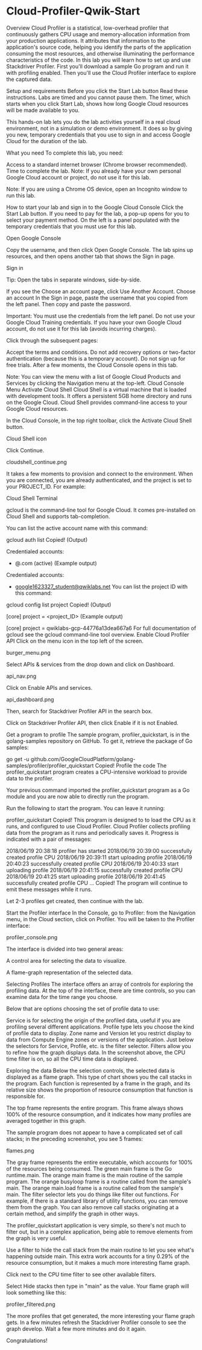 # Cloud-Profiler-Qwik-Start
Overview Cloud Profiler is a statistical, low-overhead profiler that continuously gathers CPU usage and memory-allocation information from your production applications. It attributes that information to the application's source code, helping you identify the parts of the application consuming the most resources, and otherwise illuminating the performance characteristics of the code.  In this lab you will learn how to set up and use Stackdriver Profiler. First you'll download a sample Go program and run it with profiling enabled. Then you'll use the Cloud Profiler interface to explore the captured data.

Setup and requirements
Before you click the Start Lab button
Read these instructions. Labs are timed and you cannot pause them. The timer, which starts when you click Start Lab, shows how long Google Cloud resources will be made available to you.

This hands-on lab lets you do the lab activities yourself in a real cloud environment, not in a simulation or demo environment. It does so by giving you new, temporary credentials that you use to sign in and access Google Cloud for the duration of the lab.

What you need
To complete this lab, you need:

Access to a standard internet browser (Chrome browser recommended).
Time to complete the lab.
Note: If you already have your own personal Google Cloud account or project, do not use it for this lab.

Note: If you are using a Chrome OS device, open an Incognito window to run this lab.

How to start your lab and sign in to the Google Cloud Console
Click the Start Lab button. If you need to pay for the lab, a pop-up opens for you to select your payment method. On the left is a panel populated with the temporary credentials that you must use for this lab.

Open Google Console

Copy the username, and then click Open Google Console. The lab spins up resources, and then opens another tab that shows the Sign in page.

Sign in

Tip: Open the tabs in separate windows, side-by-side.

If you see the Choose an account page, click Use Another Account. Choose an account
In the Sign in page, paste the username that you copied from the left panel. Then copy and paste the password.

Important: You must use the credentials from the left panel. Do not use your Google Cloud Training credentials. If you have your own Google Cloud account, do not use it for this lab (avoids incurring charges).

Click through the subsequent pages:

Accept the terms and conditions.
Do not add recovery options or two-factor authentication (because this is a temporary account).
Do not sign up for free trials.
After a few moments, the Cloud Console opens in this tab.

Note: You can view the menu with a list of Google Cloud Products and Services by clicking the Navigation menu at the top-left. Cloud Console Menu
Activate Cloud Shell
Cloud Shell is a virtual machine that is loaded with development tools. It offers a persistent 5GB home directory and runs on the Google Cloud. Cloud Shell provides command-line access to your Google Cloud resources.

In the Cloud Console, in the top right toolbar, click the Activate Cloud Shell button.

Cloud Shell icon

Click Continue.

cloudshell_continue.png

It takes a few moments to provision and connect to the environment. When you are connected, you are already authenticated, and the project is set to your PROJECT_ID. For example:

Cloud Shell Terminal

gcloud is the command-line tool for Google Cloud. It comes pre-installed on Cloud Shell and supports tab-completion.

You can list the active account name with this command:

gcloud auth list
Copied!
(Output)

Credentialed accounts:
 - <myaccount>@<mydomain>.com (active)
(Example output)

Credentialed accounts:
 - google1623327_student@qwiklabs.net
You can list the project ID with this command:

gcloud config list project
Copied!
(Output)

[core]
project = <project_ID>
(Example output)

[core]
project = qwiklabs-gcp-44776a13dea667a6
For full documentation of gcloud see the gcloud command-line tool overview.
Enable Cloud Profiler API
Click on the menu icon in the top left of the screen.

burger_menu.png

Select APIs & services from the drop down and click on Dashboard.

api_nav.png

Click on Enable APIs and services.

api_dashboard.png

Then, search for Stackdriver Profiler API in the search box.

Click on Stackdriver Profiler API, then click Enable if it is not Enabled.

Get a program to profile
The sample program, profiler_quickstart, is in the golang-samples repository on GitHub. To get it, retrieve the package of Go samples:

go get -u github.com/GoogleCloudPlatform/golang-samples/profiler/profiler_quickstart
Copied!
Profile the code
The profiler_quickstart program creates a CPU-intensive workload to provide data to the profiler.

Your previous command imported the profiler_quickstart program as a Go module and you are now able to directly run the program.

Run the following to start the program. You can leave it running:

profiler_quickstart
Copied!
This program is designed to to load the CPU as it runs, and configured to use Cloud Profiler. Cloud Profiler collects profiling data from the program as it runs and periodically saves it. Progress is indicated with a pair of messages:

2018/06/19 20:38:18 profiler has started
2018/06/19 20:39:00 successfully created profile CPU
2018/06/19 20:39:11 start uploading profile
2018/06/19 20:40:23 successfully created profile CPU
2018/06/19 20:40:33 start uploading profile
2018/06/19 20:41:15 successfully created profile CPU
2018/06/19 20:41:25 start uploading profile
2018/06/19 20:41:45 successfully created profile CPU
...
Copied!
The program will continue to emit these messages while it runs.

Let 2-3 profiles get created, then continue with the lab.

Start the Profiler interface
In the Console, go to Profiler: from the Navigation menu, in the Cloud section, click on Profiler. You will be taken to the Profiler interface:

profiler_console.png

The interface is divided into two general areas:

A control area for selecting the data to visualize.

A flame-graph representation of the selected data.

Selecting Profiles
The interface offers an array of controls for exploring the profiling data. At the top of the interface, there are time controls, so you can examine data for the time range you choose.

Below that are options choosing the set of profile data to use:

Service is for selecting the origin of the profiled data, useful if you are profiling several different applications.
Profile type lets you choose the kind of profile data to display.
Zone name and Version let you restrict display to data from Compute Engine zones or versions of the application.
Just below the selectors for Service, Profile, etc. is the filter selector. Filters allow you to refine how the graph displays data. In the screenshot above, the CPU time filter is on, so all the CPU time data is displayed.

Exploring the data
Below the selection controls, the selected data is displayed as a flame graph. This type of chart shows you the call stacks in the program. Each function is represented by a frame in the graph, and its relative size shows the proportion of resource consumption that function is responsible for.

The top frame represents the entire program. This frame always shows 100% of the resource consumption, and it indicates how many profiles are averaged together in this graph.

The sample program does not appear to have a complicated set of call stacks; in the preceding screenshot, you see 5 frames:

flames.png

The gray frame represents the entire executable, which accounts for 100% of the resources being consumed.
The green main frame is the Go runtime.main.
The orange main frame is the main routine of the sample program.
The orange busyloop frame is a routine called from the sample's main.
The orange main.load frame is a routine called from the sample's main.
The filter selector lets you do things like filter out functions. For example, if there is a standard library of utility functions, you can remove them from the graph. You can also remove call stacks originating at a certain method, and simplify the graph in other ways.

The profiler_quickstart application is very simple, so there's not much to filter out, but in a complex application, being able to remove elements from the graph is very useful.

Use a filter to hide the call stack from the main routine to let you see what's happening outside main. This extra work accounts for a tiny 0.29% of the resource consumption, but it makes a much more interesting flame graph.

Click next to the CPU time filter to see other available filters.

Select Hide stacks then type in "main" as the value. Your flame graph will look something like this:

profiler_filtered.png

The more profiles that get generated, the more interesting your flame graph gets. In a few minutes refresh the Stackdriver Profiler console to see the graph develop. Wait a few more minutes and do it again.

Congratulations!

